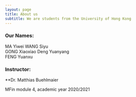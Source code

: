 ```yaml
---
layout: page
title: About us
subtitle: We are students from the University of Hong Kong
---
```


### Our Names:
MA Yiwei      WANG Siyu  
GONG Xiaoxiao Deng Yuanyang  
FENG Yuanxu  

### Instructor:
**Dr. Matthias Buehlmaier

MFin module 4, academic year 2020/2021
